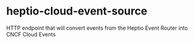 # heptio-cloud-event-source
HTTP endpoint that will convert events from the Heptio Event Router into CNCF Cloud Events
